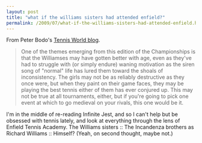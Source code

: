 ```yaml
---
layout: post
title: "what if the williams sisters had attended enfield?"
permalink: /2009/07/what-if-the-williams-sisters-had-attended-enfield.html
---
```


<p>From Peter Bodo's <a title="TENNIS.com - Peter Bodo's TennisWorld - Williams Family Woodshed" href="http://tennisworld.typepad.com/tennisworld/2009/06/q-15-years-ago-your-career-started-in-oakland-that-night-when-you-played-did-you-have-any-idea-where-your-career-was-going.html">Tennis World blog</a>.</p>

<blockquote>
  <p>One of the themes emerging from this edition of the Championships is that the Williamses may have gotten better with age, even as they've had to struggle with (or simply endure) waning motivation as the siren song of "normal" life has lured them toward the shoals of inconsistency. The girls may not be as reliably destructive as they once were, but when they paint on their game faces, they may be playing the best tennis either of them has ever conjured up. This may not be true at all tournaments, either, but if you're going to pick one event at which to go medieval on your rivals, this one would be it.</p>
</blockquote>

<p>I'm in the middle of re-reading Infinite Jest, and so I can't help but be obsessed with tennis lately, and look at everything through the lens of Enfield Tennis Academy. The Williams sisters :: The Incandenza brothers as Richard Williams :: Himself? (Yeah, on second thought, maybe not.)</p>



